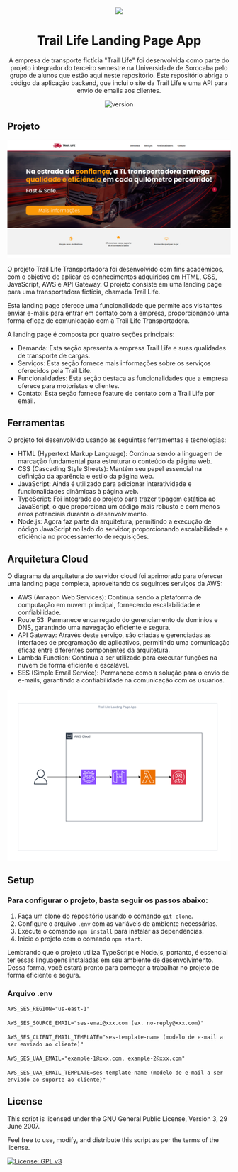 <div align="center">
  <a href="https://collegebuilder.easyvirtual.net/trail-life/home-page">
    <img src='https://college-builder.s3.amazonaws.com/trail-life/landing-page/assets/images/brand/icon.png' height='140'>
  </a>
</div>

<h1 align="center">
  Trail Life Landing Page App
</h1>

<p align="center">
A empresa de transporte fictícia "Trail Life" foi desenvolvida como parte do projeto integrador do terceiro semestre na Universidade de Sorocaba pelo grupo de alunos que estão aqui neste repositório. Este repositório abriga o código da aplicação backend, que inclui o site da Trail Life e uma API para envio de emails aos clientes.
</p>

<p align="center">
  <img src="https://img.shields.io/badge/version-1.0.0-blue" alt="version">
</p>

## Projeto 

<img src="https://github.com/College-Builder/College-Builder/blob/main/global-assets/Trail-Life-Landing-Page-App/screenshot.png"/>

O projeto Trail Life Transportadora foi desenvolvido com fins acadêmicos, com o objetivo de aplicar os conhecimentos adquiridos em HTML, CSS, JavaScript, AWS e API Gateway. O projeto consiste em uma landing page para uma transportadora fictícia, chamada Trail Life.

Esta landing page oferece uma funcionalidade que permite aos visitantes enviar e-mails para entrar em contato com a empresa, proporcionando uma forma eficaz de comunicação com a Trail Life Transportadora.

A landing page é composta por quatro seções principais:

- Demanda: Esta seção apresenta a empresa Trail Life e suas qualidades de transporte de cargas.
- Serviços: Esta seção fornece mais informações sobre os serviços oferecidos pela Trail Life.
- Funcionalidades: Esta seção destaca as funcionalidades que a empresa oferece para motoristas e clientes.
- Contato: Esta seção fornece feature de contato com a Trail Life por email.

## Ferramentas 

O projeto foi desenvolvido usando as seguintes ferramentas e tecnologias:

- HTML (Hypertext Markup Language): Continua sendo a linguagem de marcação fundamental para estruturar o conteúdo da página web.
- CSS (Cascading Style Sheets): Mantém seu papel essencial na definição da aparência e estilo da página web.
- JavaScript: Ainda é utilizado para adicionar interatividade e funcionalidades dinâmicas à página web.
- TypeScript: Foi integrado ao projeto para trazer tipagem estática ao JavaScript, o que proporciona um código mais robusto e com menos erros potenciais durante o desenvolvimento.
- Node.js: Agora faz parte da arquitetura, permitindo a execução de código JavaScript no lado do servidor, proporcionando escalabilidade e eficiência no processamento de requisições.

## Arquitetura Cloud

O diagrama da arquitetura do servidor cloud foi aprimorado para oferecer uma landing page completa, aproveitando os seguintes serviços da AWS:

- AWS (Amazon Web Services): Continua sendo a plataforma de computação em nuvem principal, fornecendo escalabilidade e confiabilidade.
- Route 53: Permanece encarregado do gerenciamento de domínios e DNS, garantindo uma navegação eficiente e segura.
- API Gateway: Através deste serviço, são criadas e gerenciadas as interfaces de programação de aplicativos, permitindo uma comunicação eficaz entre diferentes componentes da arquitetura.
- Lambda Function: Continua a ser utilizado para executar funções na nuvem de forma eficiente e escalável.
- SES (Simple Email Service): Permanece como a solução para o envio de e-mails, garantindo a confiabilidade na comunicação com os usuários.

<img src="https://github.com/College-Builder/College-Builder/blob/main/global-assets/Trail-Life-Landing-Page-App/diagram.png"/>

## Setup

### Para configurar o projeto, basta seguir os passos abaixo:

1. Faça um clone do repositório usando o comando `git clone`.
2. Configure o arquivo `.env` com as variáveis de ambiente necessárias.
3. Execute o comando `npm install` para instalar as dependências.
4. Inicie o projeto com o comando `npm start`.

Lembrando que o projeto utiliza TypeScript e Node.js, portanto, é essencial ter essas linguagens instaladas em seu ambiente de desenvolvimento. Dessa forma, você estará pronto para começar a trabalhar no projeto de forma eficiente e segura.

### Arquivo .env

```env
AWS_SES_REGION="us-east-1"

AWS_SES_SOURCE_EMAIL="ses-emai@xxx.com (ex. no-reply@xxx.com)"

AWS_SES_CLIENT_EMAIL_TEMPLATE="ses-template-name (modelo de e-mail a ser enviado ao cliente)"

AWS_SES_UAA_EMAIL="example-1@xxx.com, example-2@xxx.com"

AWS_SES_UAA_EMAIL_TEMPLATE=ses-template-name (modelo de e-mail a ser enviado ao suporte ao cliente)"
```

## License

This script is licensed under the GNU General Public License, Version 3, 29 June 2007.

Feel free to use, modify, and distribute this script as per the terms of the license.

[![License: GPL v3](https://img.shields.io/badge/License-GPL%20v3-blue.svg)](https://opensource.org/licenses/GPL-3.0)
